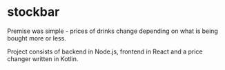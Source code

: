 # stockbar

Premise was simple - prices of drinks change depending on what is being bought more or less.

Project consists of backend in Node.js, frontend in React and a price changer written in Kotlin.